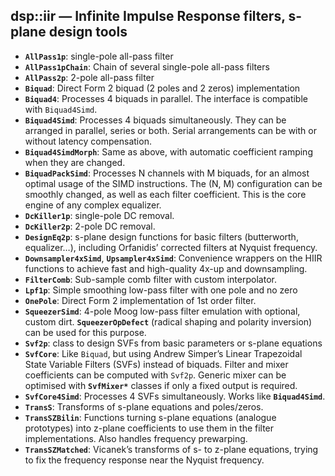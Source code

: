 ## dsp::iir — Infinite Impulse Response filters, s-plane design tools

- **`AllPass1p`**: single-pole all-pass filter
- **`AllPass1pChain`**: Chain of several single-pole all-pass filters
- **`AllPass2p`**: 2-pole all-pass filter
- **`Biquad`**: Direct Form 2 biquad (2 poles and 2 zeros) implementation
- **`Biquad4`**: Processes 4 biquads in parallel. The interface is compatible with `Biquad4Simd`.
- **`Biquad4Simd`**: Processes 4 biquads simultaneously. They can be arranged in parallel, series or both. Serial arrangements can be with or without latency compensation.
- **`Biquad4SimdMorph`**: Same as above, with automatic coefficient ramping when they are changed.
- **`BiquadPackSimd`**: Processes N channels with M biquads, for an almost optimal usage of the SIMD instructions. The (N, M) configuration can be smoothly changed, as well as each filter coefficient. This is the core engine of any complex equalizer.
- **`DcKiller1p`**: single-pole DC removal.
- **`DcKiller2p`**: 2-pole DC removal.
- **`DesignEq2p`**: s-plane design functions for basic filters (butterworth, equalizer…), including Orfanidis’ corrected filters at Nyquist frequency.
- **`Downsampler4xSimd`**, **`Upsampler4xSimd`**: Convenience wrappers on the HIIR functions to achieve fast and high-quality 4x-up and downsampling.
- **`FilterComb`**: Sub-sample comb filter with custom interpolator.
- **`Lpf1p`**: Simple smoothing low-pass filter with one pole and no zero
- **`OnePole`**: Direct Form 2 implementation of 1st order filter.
- **`SqueezerSimd`**: 4-pole Moog low-pass filter emulation with optional, custom dirt. **`SqueezerOpDefect`** (radical shaping and polarity inversion) can be used for this purpose.
- **`Svf2p`**: class to design SVFs from basic parameters or s-plane equations
- **`SvfCore`**: Like `Biquad`, but using Andrew Simper’s Linear Trapezoidal State Variable Filters (SVFs) instead of biquads. Filter and mixer coefficients can be computed with `Svf2p`. Generic mixer can be optimised with **`SvfMixer*`** classes if only a fixed output is required.
- **`SvfCore4Simd`**: Processes 4 SVFs simultaneously. Works like **`Biquad4Simd`**.
- **`TransS`**: Transforms of s-plane equations and poles/zeros. 
- **`TransSZBilin`**: Functions turning s-plane equations (analogue prototypes) into z-plane coefficients to use them in the filter implementations. Also handles frequency prewarping.
- **`TransSZMatched`**: Vicanek’s transforms of s- to z-plane equations, trying to fix the frequency response near the Nyquist frequency.

